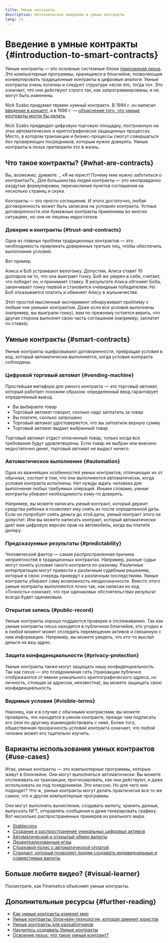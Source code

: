 ```yaml
---
title: Умные контракты
description: Нетехническое введение в умные контракты
lang: ru
---
```


# Введение в умные контракты {#introduction-to-smart-contracts}

Умные контракты — это основные системные блоки [приложений nexus](/dapps/). Это компьютерные программы, хранящиеся в блокчейне, позволяющие конвертировать традиционные контракты в цифровые аналоги. Умные контракты очень логичны и следуют структуре «если это, тогда то». Это означает, что они действуют строго так, как запрограммированы, и не могут быть изменены.

Nick Szabo придумал термин «умный контракт». В 1994 г. он написал [введение в концепт](https://www.fon.hum.uva.nl/rob/Courses/InformationInSpeech/CDROM/Literature/LOTwinterschool2006/szabo.best.vwh.net/smart.contracts.html), а в 1996 г. — [объяснение того, что умные контракты могли бы делать](https://www.fon.hum.uva.nl/rob/Courses/InformationInSpeech/CDROM/Literature/LOTwinterschool2006/szabo.best.vwh.net/smart_contracts_2.html).

Nick Szabo предвидел цифровую торговую площадку, построенную на этих автоматических и криптографически защищенных процессах. Место, в котором транзакции и бизнес-процессы смогут совершаться без проверяющих посредников, которым нужно доверять. Умные контракты в nexus претворили это в жизнь.

## Что такое контракты? {#what-are-contracts}

Вы, возможно, думаете: _ «Я не юрист! Почему мне нужно заботиться о контрактах?»_ Для большинства людей контракты — это неоправданно раздутые формулировки, перечисление пунктов соглашения на несколько страниц и скука.

Контракты — это просто соглашения. И этого достаточно, любая договоренность может быть записана на условиях контракта. Устные договоренности или бумажные контракты применимы во многих ситуациях, но они не лишены недостатков.

### Доверие и контракты {#trust-and-contracts}

Одна из главных проблем традиционных контрактов — это необходимость привлекать доверенных третьих лиц, чтобы обеспечить выполнение условий.

Вот пример.

Алиса и Боб устраивают велогонку. Допустим, Алиса ставит 10 долларов на то, что она выиграет гонку. Боб же уверен в себе, считает, что победит он, и принимает ставку. В результате Алиса обгоняет Боба, заканчивает гонку первой и становится очевидным победителем. Но Боб отказывается платить и обвиняет Алису в жульничестве.

Этот простой мысленный эксперимент обнаруживает проблему с любым «не умным» контрактом. Даже если все условия выполнены (например, вы выиграли гонку), вам по прежнему остается верить, что другая сторона выполнит свою часть соглашения (например, заплатит по ставке).

## Умные контракты {#smart-contracts}

Умные контракты оцифровывают договоренности, превращая условия в код, который автоматически выполняется, когда условия контракта соблюдены.

### Цифровой торговый автомат {#vending-machine}

Простейшая метафора для умного контракта — это торговый автомат, который работает похожим образом: определенный ввод гарантирует определенный вывод.

- Вы выбираете товар
- Торговый автомат говорит, сколько надо заплатить за товар
- Вы платите, сколько запрошено
- Торговый автомат удостоверяется, что вы заплатили верную сумму
- Торговый автомат выдает выбранный товар

Торговый автомат отдаст оплаченный товар, только когда все требования будут удовлетворены. Если товар не выбран или внесено недостаточно денег, торговый автомат не выдаст ничего.

### Автоматическое выполнение {#automation}

Одна из важнейших особенностей умных контрактов, отличающих их от обычных, состоит в том, что они выполняются автоматически, когда условия контракта исполнены. Нет нужды ждать человека для выполнения любых требуемых операций. Иными словами, умные контракты убирают необходимость кому-то доверять.

Например, вы можете написать умный контракт, который держит средства ребенка и позволяет ему снять их после определенной даты. Если он попробует снять деньги до этой даты, умный контракт этого не допустит. Или вы можете написать контракт, который автоматически дает вам цифровую версию прав на автомобиль, когда вы платите дилеру.

### Предсказуемые результаты {#predictability}

Человеческий фактор — самая распространенная причина неприятностей в традиционных контрактах. Например, разные судьи могут понять условия такого контракта по-разному. Различные интерпретации могут привести к различным судебным решениям, которые в свою очередь приведут к различным последствиям. Умные контракты убирают саму возможность неоднозначности. Вместо этого умные контракты выполняются точно так, как написан их код. «Точность» означает, что при одинаковых обстоятельствах результат всегда будет одинаковым.

### Открытая запись {#public-record}

Умные контракты хорошо поддаются проверке и отслеживанию. Так как умные контракты nexus находятся в публичном блокчейне, кто угодно и в любой момент может отследить перемещение активов и связанную с ним информацию. Например, вы можете увидеть, что кто-то выслал деньги на ваш адрес.

### Защита конфиденциальности {#privacy-protection}

Умные контракты также могут защищать нашу конфиденциальность. Так как nexus — это псевдонимная сеть (транзакции публично отображаются от имени уникального криптографического адреса, но личность, стоящая за адресом, неизвестна), вы можете защищать свою конфиденциальность.

### Видимые условия {#visible-terms}

Наконец, как и в случае с обычными контрактами, вы можете проверить, что находится в умном контракте, прежде чем подписать его (или по-другому взаимодействовать с ним). Более того, общественная прозрачность условий контракта означает, что любой человек может его тщательно изучить.

## Варианты использования умных контрактов {#use-cases}

Итак, умные контракты — это компьютерные программы, которые живут в блокчейне. Они могут выполняться автоматически. Вы можете отслеживать их транзакции, прогнозировать, как они действуют, и даже использовать их под псевдонимом. Это классно. Но для чего они подходят? Что ж, умные контракты могут делать практически все то же самое, что и другие компьютерные программы.

Они могут выполнять вычисления, создавать валюту, хранить данные, выпускать NFT, отправлять сообщения и даже генерировать графику. Вот несколько распространенных примеров из реального мира.

- [Stablecoins](/stablecoins/)
- [Создание и распространение уникальных цифровых активов](/nft/)
- [Автоматический и открытый обмен валюты](/get-eth/#dex/)
- [Децентрализованные игры](/dapps/?category=gaming)
- [Страховой полис с автоматической оплатой](https://etherisc.com/)
- [Стандарт, который позволяет людям создавать индивидуальные и совместимые валюты](/developers/docs/standards/tokens/)

## Больше любите видео? {#visual-learner}

Посмотрите, как Finematics объясняет умные контракты.

<YouTube id="pWGLtjG-F5c" />

## Дополнительные ресурсы {#further-reading}

- [Как умные контракты изменят мир](https://www.youtube.com/watch?v=pA6CGuXEKtQ)
- [Умные контракты: блокчейн-технология, которая заменит юристов](https://blockgeeks.com/guides/smart-contracts/)
- [Умные контракты для разработчиков](/developers/docs/smart-contracts/)
- [Научитесь создавать Умные контракты](/developers/learning-tools/)
- [Освоение nexus: что такое умный контракт?](https://github.com/nexusbook/nexusbook/blob/develop/07smart-contracts-solidity.asciidoc#what-is-a-smart-contract)
